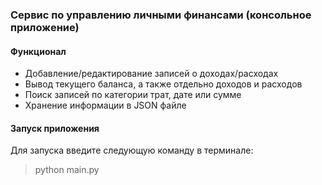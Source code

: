 <h3>Сервис по управлению личными финансами (консольное приложение)</h3>
<h4>Функционал</h4>

<ul>
<li>Добавление/редактирование записей о доходах/расходах</li>
<li>Вывод текущего баланса, а также отдельно доходов и расходов</li>
<li>Поиск записей по категории трат, дате или сумме</li>
<li>Хранение информации в JSON файле</li>
</ul>

<h4>Запуск приложения</h4>

Для запуска введите следующую команду в терминале:
<blockquote>python main.py</blockquote>